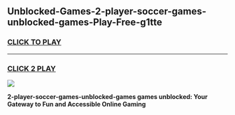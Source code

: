 
## Unblocked-Games-2-player-soccer-games-unblocked-games-Play-Free-g1tte
<h3>
<a href="https://premium76.site?title=2-player-soccer-games-unblocked-games&ref=18A">CLICK TO PLAY</a></h3>
<hr>

<h3>
<a href="https://premium76.site?title=2-player-soccer-games-unblocked-games&ref=18A">CLICK 2 PLAY</a>
  
</h3>

<a href="https://premium76.site?title=2-player-soccer-games-unblocked-games&ref=18A"><img src="https://clearcache.store/games.png"></a>


**2-player-soccer-games-unblocked-games games unblocked: Your Gateway to Fun and Accessible Online Gaming**
